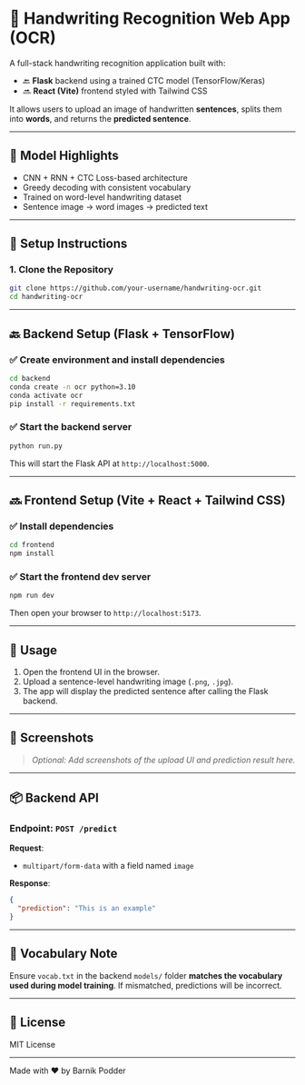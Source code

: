 # 📝 Handwriting Recognition Web App (OCR)

A full-stack handwriting recognition application built with:

- 🔙 **Flask** backend using a trained CTC model (TensorFlow/Keras)
- 🔜 **React (Vite)** frontend styled with Tailwind CSS

It allows users to upload an image of handwritten **sentences**, splits them into **words**, and returns the **predicted sentence**.

---

## 🧠 Model Highlights

- CNN + RNN + CTC Loss-based architecture
- Greedy decoding with consistent vocabulary
- Trained on word-level handwriting dataset
- Sentence image → word images → predicted text

---

## 🚀 Setup Instructions

### 1. Clone the Repository

```bash
git clone https://github.com/your-username/handwriting-ocr.git
cd handwriting-ocr
````

---

## 🔙 Backend Setup (Flask + TensorFlow)

### ✅ Create environment and install dependencies

```bash
cd backend
conda create -n ocr python=3.10
conda activate ocr
pip install -r requirements.txt
```

### ✅ Start the backend server

```bash
python run.py
```

This will start the Flask API at `http://localhost:5000`.

---

## 🔜 Frontend Setup (Vite + React + Tailwind CSS)

### ✅ Install dependencies

```bash
cd frontend
npm install
```

### ✅ Start the frontend dev server

```bash
npm run dev
```

Then open your browser to `http://localhost:5173`.

---

## 🧪 Usage

1. Open the frontend UI in the browser.
2. Upload a sentence-level handwriting image (`.png`, `.jpg`).
3. The app will display the predicted sentence after calling the Flask backend.

---

## 📸 Screenshots

> *Optional: Add screenshots of the upload UI and prediction result here.*

---

## 📦 Backend API

### Endpoint: `POST /predict`

**Request**:

* `multipart/form-data` with a field named `image`

**Response**:

```json
{
  "prediction": "This is an example"
}
```

---

## 📄 Vocabulary Note

Ensure `vocab.txt` in the backend `models/` folder **matches the vocabulary used during model training**. If mismatched, predictions will be incorrect.

---

## 📄 License

MIT License

---
Made with ❤️ by Barnik Podder
```
